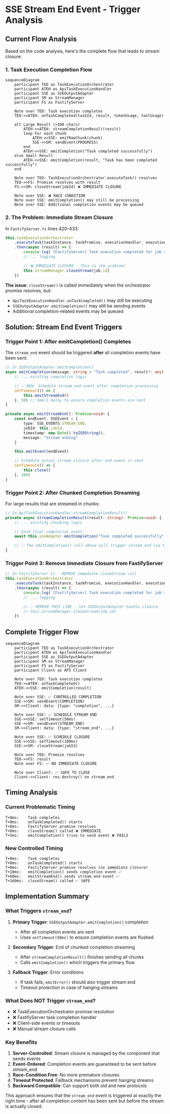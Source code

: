 # SSE Stream End Event - Trigger Analysis

## Current Flow Analysis

Based on the code analysis, here's the complete flow that leads to stream closure:

### 1. Task Execution Completion Flow

```mermaid
sequenceDiagram
    participant TEO as TaskExecutionOrchestrator
    participant ATEH as ApiTaskExecutionHandler
    participant SSE as SSEOutputAdapter
    participant SM as StreamManager
    participant FS as FastifyServer

    Note over TEO: Task execution completes
    TEO->>ATEH: onTaskCompleted(taskId, result, tokenUsage, toolUsage)

    alt Large Result (>100 chars)
        ATEH->>ATEH: streamCompletionResult(result)
        loop For each chunk
            ATEH->>SSE: emitRawChunk(chunk)
            SSE->>SM: sendEvent(PROGRESS)
        end
        ATEH->>SSE: emitCompletion("Task completed successfully")
    else Small Result
        ATEH->>SSE: emitCompletion(result, "Task has been completed successfully")
    end

    Note over TEO: TaskExecutionOrchestrator.executeTask() resolves
    TEO->>FS: Promise resolves with result
    FS->>SM: closeStream(jobId) ❌ IMMEDIATE CLOSURE

    Note over SSE: ❌ RACE CONDITION
    Note over SSE: emitCompletion() may still be processing
    Note over SSE: Additional completion events may be queued
```

### 2. The Problem: Immediate Stream Closure

In `FastifyServer.ts` lines 420-433:

```typescript
this.taskExecutionOrchestrator
	.executeTask(taskInstance, taskPromise, executionHandler, executionOptions)
	.then(async (result) => {
		console.log(`[FastifyServer] Task execution completed for job ${job.id}:`, result.reason)
		// ... logging

		// ❌ IMMEDIATE CLOSURE - This is the problem!
		this.streamManager.closeStream(job.id)
	})
```

**The issue**: `closeStream()` is called immediately when the orchestrator promise resolves, but:

- `ApiTaskExecutionHandler.onTaskCompleted()` may still be executing
- `SSEOutputAdapter.emitCompletion()` may still be sending events
- Additional completion-related events may be queued

## Solution: Stream End Event Triggers

### Trigger Point 1: After emitCompletion() Completes

The `stream_end` event should be triggered **after** all completion events have been sent:

```typescript
// In SSEOutputAdapter.emitCompletion()
async emitCompletion(message: string = "Task completed", result?: any): Promise<void> {
    // ... existing completion logic

    // ✅ NEW: Schedule stream_end event after completion processing
    setTimeout(() => {
        this.emitStreamEnd()
    }, 50) // Small delay to ensure completion events are sent
}

private async emitStreamEnd(): Promise<void> {
    const endEvent: SSEEvent = {
        type: SSE_EVENTS.STREAM_END,
        jobId: this.jobId,
        timestamp: new Date().toISOString(),
        message: "Stream ending"
    }

    this.emitEvent(endEvent)

    // Schedule actual stream closure after end event is sent
    setTimeout(() => {
        this.close()
    }, 100)
}
```

### Trigger Point 2: After Chunked Completion Streaming

For large results that are streamed in chunks:

```typescript
// In ApiTaskExecutionHandler.streamCompletionResult()
private async streamCompletionResult(result: string): Promise<void> {
    // ... existing chunking logic

    // Send final completion event
    await this.sseAdapter.emitCompletion("Task completed successfully", "Task has been completed successfully")

    // ✅ The emitCompletion() call above will trigger stream_end via the timeout mechanism
}
```

### Trigger Point 3: Remove Immediate Closure from FastifyServer

```typescript
// In FastifyServer.ts - REMOVE immediate closeStream call
this.taskExecutionOrchestrator
	.executeTask(taskInstance, taskPromise, executionHandler, executionOptions)
	.then(async (result) => {
		console.log(`[FastifyServer] Task execution completed for job ${job.id}:`, result.reason)
		// ... logging

		// ✅ REMOVE THIS LINE - let SSEOutputAdapter handle closure
		// this.streamManager.closeStream(job.id)
	})
```

## Complete Trigger Flow

```mermaid
sequenceDiagram
    participant TEO as TaskExecutionOrchestrator
    participant ATEH as ApiTaskExecutionHandler
    participant SSE as SSEOutputAdapter
    participant SM as StreamManager
    participant FS as FastifyServer
    participant Client as API Client

    Note over TEO: Task execution completes
    TEO->>ATEH: onTaskCompleted()
    ATEH->>SSE: emitCompletion(result)

    Note over SSE: ✅ CONTROLLED COMPLETION
    SSE->>SM: sendEvent(COMPLETION)
    SM->>Client: data: {type: "completion", ...}

    Note over SSE: ✅ SCHEDULE STREAM END
    SSE->>SSE: setTimeout(50ms)
    SSE->>SM: sendEvent(STREAM_END)
    SM->>Client: data: {type: "stream_end", ...}

    Note over SSE: ✅ SCHEDULE CLOSURE
    SSE->>SSE: setTimeout(100ms)
    SSE->>SM: closeStream(jobId)

    Note over TEO: Promise resolves
    TEO->>FS: result
    Note over FS: ✅ NO IMMEDIATE CLOSURE

    Note over Client: ✅ SAFE TO CLOSE
    Client->>Client: res.destroy() on stream_end
```

## Timing Analysis

### Current Problematic Timing

```
T+0ms:    Task completes
T+0ms:    onTaskCompleted() starts
T+0ms:    FastifyServer promise resolves
T+0ms:    closeStream() called ❌ IMMEDIATE
T+5ms:    emitCompletion() tries to send event ❌ FAILS
```

### New Controlled Timing

```
T+0ms:    Task completes
T+0ms:    onTaskCompleted() starts
T+0ms:    FastifyServer promise resolves (no immediate closure)
T+10ms:   emitCompletion() sends completion event ✅
T+60ms:   emitStreamEnd() sends stream_end event ✅
T+160ms:  closeStream() called ✅ SAFE
```

## Implementation Summary

### What Triggers `stream_end`?

1. **Primary Trigger**: `SSEOutputAdapter.emitCompletion()` completion

    - After all completion events are sent
    - Uses `setTimeout(50ms)` to ensure completion events are flushed

2. **Secondary Trigger**: End of chunked completion streaming

    - After `streamCompletionResult()` finishes sending all chunks
    - Calls `emitCompletion()` which triggers the primary flow

3. **Fallback Trigger**: Error conditions
    - If task fails, `emitError()` should also trigger stream end
    - Timeout protection in case of hanging streams

### What Does NOT Trigger `stream_end`?

- ❌ TaskExecutionOrchestrator promise resolution
- ❌ FastifyServer task completion handler
- ❌ Client-side events or timeouts
- ❌ Manual stream closure calls

### Key Benefits

1. **Server-Controlled**: Stream closure is managed by the component that sends events
2. **Event-Ordered**: Completion events are guaranteed to be sent before stream_end
3. **Race-Condition Free**: No more premature closures
4. **Timeout Protected**: Fallback mechanisms prevent hanging streams
5. **Backward Compatible**: Can support both old and new protocols

This approach ensures that the `stream_end` event is triggered at exactly the right time - after all completion content has been sent but before the stream is actually closed.
